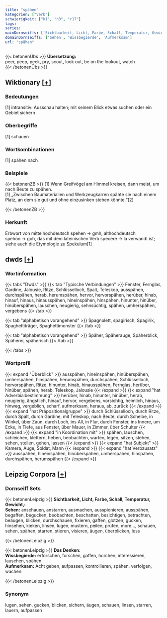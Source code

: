 ```yaml
---
title: "spähen"
kategorien: ["Verb"]
schwierigkeit: ["k1", "h3", "r17"]
tags:
series:
mainDornseiffs: ['Sichtbarkeit, Licht, Farbe, Schall, Temperatur, Gewicht,', 'Das Denken']
domainDornseiffs: ['Sehen', 'Wissbegierde', 'Aufmerksam']
url: "spähen"
---
```


{{< betonenÜbs >}}
**Übersetzung:**  
peer, peep, peek, pry, scout, look out, be on the lookout, watch  
{{< /betonenÜbs >}}

## Wiktionary [[+](https://de.wiktionary.org/wiki/spähen)]

### Bedeutungen
[1] intransitiv: Ausschau halten; mit seinem Blick etwas suchen oder ein Gebiet sichern  

### Oberbegriffe
[1] schauen  

### Wortkombinationen
[1] spähen nach  

### Beispiele
{{< betonenZB >}}
[1] Wenn Greifvögel am Himmel kreisen, dann meist, um nach Beute zu spähen.  
[1] „Zwischen Baumaterialien und Werkzeugkarren spähte sie nach einem Platz, an dem sie gut und ohne einzusinken stehen könnte.“[2]  

{{< /betonenZB >}}
### Herkunft
Erbwort von mittelhochdeutsch spehen → gmh, althochdeutsch spehōn → goh, das mit dem lateinischen Verb specere → la verwandt ist; siehe auch die Etymologie zu Spekulum[1]  



## dwds [[+](https://www.dwds.de/wb/spähen)]

### Wortinformation
{{< tabs "Dwds" >}}
{{< tab "Typische Verbindungen" >}}
Fenster, Fernglas, Gardine, Jalousie, Ritze, Schlüsselloch, Spalt, Teleskop, ausspähen, durchspähen, herab, herumspähen, hervor, hervorspähen, herüber, hinab, hinauf, hinaus, hinausspähen, hineinspähen, hinspähen, hinunter, hinüber, hinüberspähen, lauschen, neugierig, sehnsüchtig, spähen, umherspähen, vergebens
{{< /tab >}}

{{< tab "alphabetisch vorangehend" >}}
Spagnolett, spagirisch, Spagirik, Spaghettiträger, Spaghettimonster
{{< /tab >}}

{{< tab "alphabetisch vorangehend" >}}
Späher, Späherauge, Späherblick, Späherei, späherisch
{{< /tab >}}

{{< /tabs >}}

### Wortprofil
{{< expand "Überblick" >}} ausspähen, hineinspähen, hinüberspähen, umherspähen, hinspähen, herumspähen, durchspähen, Schlüsselloch, hervorspähen, Ritze, hinunter, hinab, hinausspähen, Fernglas, herüber, hinüber, spähen, herab, Teleskop, Jalousie {{< /expand >}}
{{< expand "hat Adverbialbestimmung" >}} herüber, hinab, hinunter, hinüber, herab, neugierig, ängstlich, hinauf, hervor, vergebens, vorsichtig, heimlich, hinaus, hinweg, vergeblich, scharf, aufmerksam, heraus, ab, zurück {{< /expand >}}
{{< expand "hat Präpositionalgruppe" >}} durch Schlüsselloch, durch Ritze, durch Spalt, durch Gardine, mit Teleskop, nach Beute, durch Scheibe, in Winkel, über Zaun, durch Loch, ins All, in Flur, durch Fenster, ins Innere, um Ecke, in Tiefe, aus Fenster, über Mauer, in Zimmer, über Schulter {{< /expand >}}
{{< expand "in Koordination mit" >}} spähen, lauschen, schleichen, klettern, heben, beobachten, warten, legen, sitzen, stehen, sehen, stellen, gehen, lassen {{< /expand >}}
{{< expand "hat Subjekt" >}} Kamera, Auge, Soldat, Mann {{< /expand >}}
{{< expand "hat Verbzusatz" >}} ausspähen, hineinspähen, hinüberspähen, umherspähen, hinspähen, durchspähen, herumspähen {{< /expand >}}

## Leipzig Corpora [[+](https://corpora.uni-leipzig.de/en/res?word=spähen&corpusId=deu_newscrawl-public_2018)]

### Dornseiff Sets
{{< betonenLeipzig >}}
**Sichtbarkeit, Licht, Farbe, Schall, Temperatur, Gewicht,:**  
**Sehen:** anschauen, anstarren, ausmachen, ausspionieren, ausspähen, begaffen, begucken, beobachten, beschatten, besichtigen, betrachten, beäugen, blicken, durchschauen, fixieren, gaffen, glotzen, gucken, hinsehen, kieken, linsen, lugen, mustern, peilen, prüfen, more..., schauen, sehen, spähen, starren, stieren, visieren, äugen, überblicken, less  

{{< /betonenLeipzig >}}


{{< betonenLeipzig >}}
**Das Denken:**  
**Wissbegierde:** erforschen, forschen, gaffen, horchen, interessieren, lauschen, spähen  
**Aufmerksam:** Acht geben, aufpassen, kontrollieren, spähen, verfolgen, wachen  

{{< /betonenLeipzig >}}

### Synonym
lugen, sehen, gucken, blicken, sichern, äugen, schauen, linsen, starren, lauern, aufpassen

